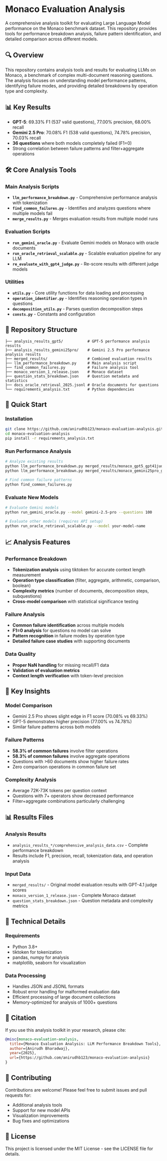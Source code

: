 # Monaco Evaluation Analysis

A comprehensive analysis toolkit for evaluating Large Language Model performance on the Monaco benchmark dataset. This repository provides tools for performance breakdown analysis, failure pattern identification, and detailed comparison across different models.

## 🔍 Overview

This repository contains analysis tools and results for evaluating LLMs on Monaco, a benchmark of complex multi-document reasoning questions. The analysis focuses on understanding model performance patterns, identifying failure modes, and providing detailed breakdowns by operation type and complexity.

## 📊 Key Results

- **GPT-5**: 69.33% F1 (537 valid questions), 77.00% precision, 68.00% recall
- **Gemini 2.5 Pro**: 70.08% F1 (538 valid questions), 74.78% precision, 70.03% recall
- **36 questions** where both models completely failed (F1=0)
- Strong correlation between failure patterns and filter+aggregate operations

## 🛠️ Core Analysis Tools

### Main Analysis Scripts

- **`llm_performance_breakdown.py`** - Comprehensive performance analysis with tokenization
- **`find_common_failures.py`** - Identifies and analyzes questions where multiple models fail
- **`merge_results.py`** - Merges evaluation results from multiple model runs

### Evaluation Scripts

- **`run_gemini_oracle.py`** - Evaluate Gemini models on Monaco with oracle documents
- **`run_oracle_retrieval_scalable.py`** - Scalable evaluation pipeline for any LLM
- **`re_evaluate_with_gpt4_judge.py`** - Re-score results with different judge models

### Utilities

- **`utils.py`** - Core utility functions for data loading and processing
- **`operation_identifier.py`** - Identifies reasoning operation types in questions
- **`decomposition_utils.py`** - Parses question decomposition steps
- **`consts.py`** - Constants and configuration

## 📁 Repository Structure

```
├── analysis_results_gpt5/           # GPT-5 performance analysis results
├── analysis_results_gemini25pro/    # Gemini 2.5 Pro performance analysis results
├── merged_results/                  # Combined evaluation results
├── llm_performance_breakdown.py     # Main analysis script
├── find_common_failures.py          # Failure analysis tool
├── monaco_version_1_release.json    # Monaco dataset
├── question_stats_breakdown.json    # Question metadata and statistics
├── docs_oracle_retrieval_2025.jsonl # Oracle documents for questions
└── requirements_analysis.txt        # Python dependencies
```

## 🚀 Quick Start

### Installation

```bash
git clone https://github.com/anirudhb123/monaco-evaluation-analysis.git
cd monaco-evaluation-analysis
pip install -r requirements_analysis.txt
```

### Run Performance Analysis

```bash
# Analyze existing results
python llm_performance_breakdown.py merged_results/monaco_gpt5_gpt41judge.json
python llm_performance_breakdown.py merged_results/monaco_gemini25pro_gpt41judge.json

# Find common failure patterns
python find_common_failures.py
```

### Evaluate New Models

```bash
# Evaluate Gemini models
python run_gemini_oracle.py --model gemini-2.5-pro --questions 100

# Evaluate other models (requires API setup)
python run_oracle_retrieval_scalable.py --model your-model-name
```

## 📈 Analysis Features

### Performance Breakdown
- **Tokenization analysis** using tiktoken for accurate context length measurement
- **Operation type classification** (filter, aggregate, arithmetic, comparison, boolean)
- **Complexity metrics** (number of documents, decomposition steps, subquestions)
- **Cross-model comparison** with statistical significance testing

### Failure Analysis
- **Common failure identification** across multiple models
- **F1=0 analysis** for questions no model can solve
- **Pattern recognition** in failure modes by operation type
- **Detailed failure case studies** with supporting documents

### Data Quality
- **Proper NaN handling** for missing recall/F1 data
- **Validation of evaluation metrics** 
- **Context length verification** with token-level precision

## 🔬 Key Insights

### Model Comparison
- Gemini 2.5 Pro shows slight edge in F1 score (70.08% vs 69.33%)
- GPT-5 demonstrates higher precision (77.00% vs 74.78%)
- Similar failure patterns across both models

### Failure Patterns
- **58.3% of common failures** involve filter operations
- **58.3% of common failures** involve aggregate operations
- Questions with >60 documents show higher failure rates
- Zero comparison operations in common failure set

### Complexity Analysis
- Average 72K-73K tokens per question context
- Questions with 7+ operators show decreased performance
- Filter+aggregate combinations particularly challenging

## 📊 Results Files

### Analysis Results
- `analysis_results_*/comprehensive_analysis_data.csv` - Complete performance breakdown
- Results include F1, precision, recall, tokenization data, and operation analysis

### Input Data
- `merged_results/` - Original model evaluation results with GPT-4.1 judge scores
- `monaco_version_1_release.json` - Complete Monaco dataset
- `question_stats_breakdown.json` - Question metadata and complexity metrics

## 🔧 Technical Details

### Requirements
- Python 3.8+
- tiktoken for tokenization
- pandas, numpy for analysis
- matplotlib, seaborn for visualization

### Data Processing
- Handles JSON and JSONL formats
- Robust error handling for malformed evaluation data
- Efficient processing of large document collections
- Memory-optimized for analysis of 1000+ questions

## 📝 Citation

If you use this analysis toolkit in your research, please cite:

```bibtex
@misc{monaco-evaluation-analysis,
  title={Monaco Evaluation Analysis: LLM Performance Breakdown Tools},
  author={Anirudh Bharadwaj},
  year={2025},
  url={https://github.com/anirudhb123/monaco-evaluation-analysis}
}
```

## 🤝 Contributing

Contributions are welcome! Please feel free to submit issues and pull requests for:
- Additional analysis tools
- Support for new model APIs
- Visualization improvements
- Bug fixes and optimizations

## 📄 License

This project is licensed under the MIT License - see the LICENSE file for details.
